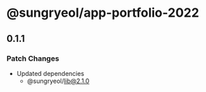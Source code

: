 # @sungryeol/app-portfolio-2022

## 0.1.1

### Patch Changes

- Updated dependencies
  - @sungryeol/lib@2.1.0
